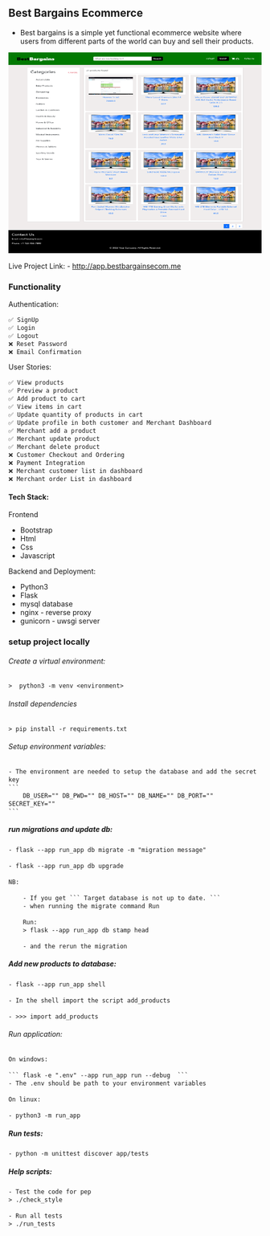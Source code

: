 ## Best Bargains Ecommerce

- Best bargains is a simple yet functional ecommerce website where users from different parts of the world can buy and sell their products.

<img width="100%" height="400px" src="./app/static/images/products.png">

Live Project Link:
    - http://app.bestbargainsecom.me

### Functionality

Authentication:

    ✅ SignUp
    ✅ Login
    ✅ Logout
    ❌ Reset Password
    ❌ Email Confirmation

User Stories:

    ✅ View products
    ✅ Preview a product
    ✅ Add product to cart
    ✅ View items in cart
    ✅ Update quantity of products in cart
    ✅ Update profile in both customer and Merchant Dashboard
    ✅ Merchant add a product
    ✅ Merchant update product
    ✅ Merchant delete product
    ❌ Customer Checkout and Ordering
    ❌ Payment Integration
    ❌ Merchant customer list in dashboard
    ❌ Merchant order List in dashboard


#### Tech Stack:

Frontend

* Bootstrap
* Html 
* Css
* Javascript

Backend and Deployment:

* Python3
* Flask
* mysql database
* nginx - reverse proxy
* gunicorn - uwsgi server


### setup project locally

###### Create a virtual environment:

    >  python3 -m venv <environment>

###### Install dependencies

    > pip install -r requirements.txt

###### Setup environment variables:

    - The environment are needed to setup the database and add the secret key
    ```
        DB_USER="" DB_PWD="" DB_HOST="" DB_NAME="" DB_PORT="" SECRET_KEY=""
    ```

##### run migrations and update db:

    - flask --app run_app db migrate -m "migration message"

    - flask --app run_app db upgrade

    NB:

        - If you get ``` Target database is not up to date. ```
        - when running the migrate command Run

        Run:
        > flask --app run_app db stamp head

        - and the rerun the migration

##### Add new products to database:

    - flask --app run_app shell

    - In the shell import the script add_products

    - >>> import add_products

###### Run application:

    On windows:

    ``` flask -e ".env" --app run_app run --debug  ```
    - The .env should be path to your environment variables

    On linux:

    - python3 -m run_app

##### Run tests:

    - python -m unittest discover app/tests

##### Help scripts:

    - Test the code for pep 
    > ./check_style

    - Run all tests
    > ./run_tests